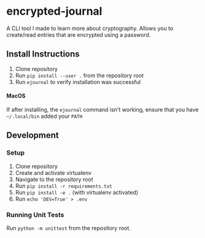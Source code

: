 # encrypted-journal

A CLI tool I made to learn more about cryptography. Allows you to create/read entries that are encrypted using a password.

## Install Instructions
1. Clone repository
2. Run `pip install --user .` from the repository root
3. Run `ejournal` to verify installation was successful

#### MacOS
If after installing, the `ejournal` command isn't working, ensure that you have `~/.local/bin` added your `PATH`

## Development
### Setup
1. Clone repository
2. Create and activate virtualenv
3. Navigate to the repository root
4. Run `pip install -r requirements.txt`
5. Run `pip install -e .` (with virtualenv activated)
6. Run `echo 'DEV=True' > .env`

### Running Unit Tests
Run `python -m unittest` from the repository root.

